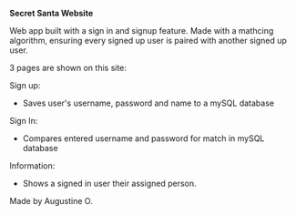 **Secret Santa Website**

Web app built with a sign in and signup feature. Made with a mathcing algorithm, ensuring every signed up user is paired with another signed up user.

3 pages are shown on this site:

Sign up:
  - Saves user's username, password and name to a mySQL database
    
Sign In:
  - Compares entered username and password for match in mySQL database

Information:
  - Shows a signed in user their assigned person.

Made by Augustine O.
